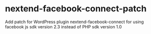 # nextend-facebook-connect-patch
Add patch for WordPress plugin nextend-facebook-connect for using facebook js sdk version 2.3 instead of PHP sdk version 1.0
